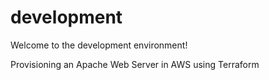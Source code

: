 # development
Welcome to the development environment! 

Provisioning an Apache Web Server in AWS using Terraform
